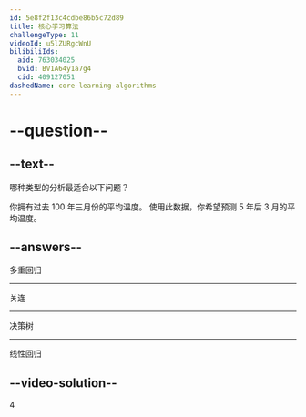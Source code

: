 ```yaml
---
id: 5e8f2f13c4cdbe86b5c72d89
title: 核心学习算法
challengeType: 11
videoId: u5lZURgcWnU
bilibiliIds:
  aid: 763034025
  bvid: BV1A64y1a7g4
  cid: 409127051
dashedName: core-learning-algorithms
---
```


# --question--

## --text--

哪种类型的分析最适合以下问题？

你拥有过去 100 年三月份的平均温度。 使用此数据，你希望预测 5 年后 3 月的平均温度。

## --answers--

多重回归

---

关连

---

决策树

---

线性回归

## --video-solution--

4

